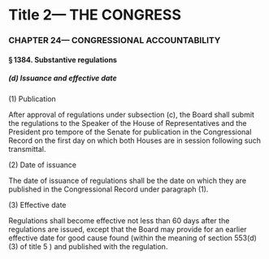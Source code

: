 
# Title 2— THE CONGRESS
### CHAPTER 24— CONGRESSIONAL ACCOUNTABILITY
#### § 1384. Substantive regulations
##### (d) Issuance and effective date

(1) Publication

After approval of regulations under subsection (c), the Board shall submit the regulations to the Speaker of the House of Representatives and the President pro tempore of the Senate for publication in the Congressional Record on the first day on which both Houses are in session following such transmittal.

(2) Date of issuance

The date of issuance of regulations shall be the date on which they are published in the Congressional Record under paragraph (1).

(3) Effective date

Regulations shall become effective not less than 60 days after the regulations are issued, except that the Board may provide for an earlier effective date for good cause found (within the meaning of section 553(d)(3) of title 5 ) and published with the regulation.
